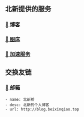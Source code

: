 ## 北新提供的服务

### [📗 博客](https://beixinqiao.top/)
### [📂 图床](https://image.beixinqiao.top/)
### [🚀 加速服务](https://booster.beixinqiao.top/)

## 交换友链

### [📧 邮箱](mailto:beixinti@foxmail.com)

```
- name: 北新桥
- desc: 北新的个人博客
- url: http://blog.beixinqiao.top
```